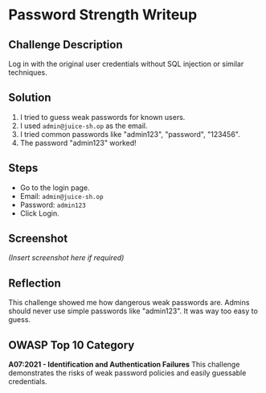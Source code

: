 # Password Strength Writeup

## Challenge Description
Log in with the original user credentials without SQL injection or similar techniques.

## Solution
1. I tried to guess weak passwords for known users.
2. I used `admin@juice-sh.op` as the email.
3. I tried common passwords like "admin123", "password", "123456".
4. The password "admin123" worked!

## Steps
- Go to the login page.
- Email: `admin@juice-sh.op`
- Password: `admin123`
- Click Login.

## Screenshot
*(Insert screenshot here if required)*

## Reflection
This challenge showed me how dangerous weak passwords are. Admins should never use simple passwords like "admin123". It was way too easy to guess.

## OWASP Top 10 Category
**A07:2021 - Identification and Authentication Failures**
This challenge demonstrates the risks of weak password policies and easily guessable credentials.